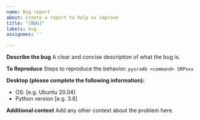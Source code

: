 ```yaml
---
name: Bug report
about: Create a report to help us improve
title: "[BUG]"
labels: bug
assignees: ''

---
```


**Describe the bug**
A clear and concise description of what the bug is.

**To Reproduce**
Steps to reproduce the behavior:
`pysradb <command> SRPxxx`


**Desktop (please complete the following information):**
 - OS: [e.g. Ubuntu 20.04]
 - Python version [e.g. 3.8]

**Additional context**
Add any other context about the problem here.
